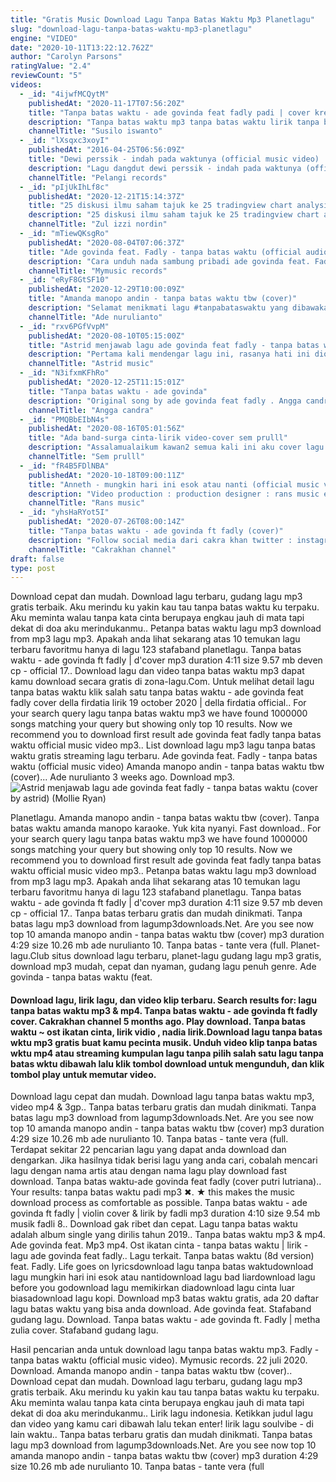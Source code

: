 ```yaml
---
title: "Gratis Music Download Lagu Tanpa Batas Waktu Mp3 Planetlagu"
slug: "download-lagu-tanpa-batas-waktu-mp3-planetlagu"
engine: "VIDEO"
date: "2020-10-11T13:22:12.762Z"
author: "Carolyn Parsons"
ratingValue: "2.4"
reviewCount: "5"
videos:
  - _id: "4ijwfMCQytM"
    publishedAt: "2020-11-17T07:56:20Z"
    title: "Tanpa batas waktu - ade govinda feat fadly padi | cover krecekrecek"
    description: "Tanpa batas waktu mp3 tanpa batas waktu lirik tanpa batas waktu chord tanpa batas waktu mp3 stafaband tanpa batas waktu mp3 download tanpa batas waktu"
    channelTitle: "Susilo iswanto"
  - _id: "lXsqxc3xoyI"
    publishedAt: "2016-04-25T06:56:09Z"
    title: "Dewi perssik - indah pada waktunya (official music video) | soundtrack centini manis"
    description: "Lagu dangdut dewi perssik - indah pada waktunya (official music video) | soundtrack sinetron centini manis dengerin juga di streaming"
    channelTitle: "Pelangi records"
  - _id: "pIjUkIhLf8c"
    publishedAt: "2020-12-21T15:14:37Z"
    title: "25 diskusi ilmu saham tajuk ke 25 tradingview chart analysis tool yang power"
    description: "25 diskusi ilmu saham tajuk ke 25 tradingview chart analysis tool yang power . Diskusi kaunter group wave tradessekiranya tuanpuan nak buka akaun"
    channelTitle: "Zul izzi nordin"
  - _id: "mTiewQKsgRo"
    publishedAt: "2020-08-04T07:06:37Z"
    title: "Ade govinda feat. Fadly - tanpa batas waktu (official audio)"
    description: "Cara unduh nada sambung pribadi ade govinda feat. Fadly kode : telkomsel ketik: bataswaktu kirim ke 1212 indosat ketik: set bataswaktu kirim"
    channelTitle: "Mymusic records"
  - _id: "eRyF8GtSF10"
    publishedAt: "2020-12-29T10:00:09Z"
    title: "Amanda manopo andin - tanpa batas waktu tbw (cover)"
    description: "Selamat menikmati lagu #tanpabataswaktu yang dibawakan apik oleh amanda manopo (andin). Dan lagu ini juga belakangan semakin terdengar dimana"
    channelTitle: "Ade nurulianto"
  - _id: "rxv6PGfVvpM"
    publishedAt: "2020-08-10T05:15:00Z"
    title: "Astrid menjawab lagu ade govinda feat fadly - tanpa batas waktu (cover by astrid)"
    description: "Pertama kali mendengar lagu ini, rasanya hati ini diombang-ambingkan dengan merdunya suara dari mas fadly dan notasi beserta lirik yang indah dari ade"
    channelTitle: "Astrid music"
  - _id: "N3ifxmKFhRo"
    publishedAt: "2020-12-25T11:15:01Z"
    title: "Tanpa batas waktu - ade govinda"
    description: "Original song by ade govinda feat fadly . Angga candra music brengoyyy game"
    channelTitle: "Angga candra"
  - _id: "PMQBbEIbN4s"
    publishedAt: "2020-08-16T05:01:56Z"
    title: "Ada band-surga cinta-lirik video-cover sem prulll"
    description: "Assalamualaikum kawan2 semua kali ini aku cover lagu ada band surga cinta dengan seadanya terimah kasih #adabandcoversong #surgacinta ada band"
    channelTitle: "Sem prulll"
  - _id: "fR4B5FDlNBA"
    publishedAt: "2020-10-18T09:00:11Z"
    title: "Anneth - mungkin hari ini esok atau nanti (official music video)"
    description: "Video production : production designer : rans music executive producer : raffi ahmad &amp; nagita slavina director : khairul amri ( @khairulamri1 )"
    channelTitle: "Rans music"
  - _id: "yhsHaRYot5I"
    publishedAt: "2020-07-26T08:00:14Z"
    title: "Tanpa batas waktu - ade govinda ft fadly (cover)"
    description: "Follow social media dari cakra khan twitter : instagram : facebook"
    channelTitle: "Cakrakhan channel"
draft: false
type: post
---
```


Download cepat dan mudah. Download lagu terbaru, gudang lagu mp3 gratis terbaik. Aku merindu ku yakin kau tau tanpa batas waktu ku terpaku. Aku meminta walau tanpa kata cinta berupaya engkau jauh di mata tapi dekat di doa aku merindukanmu.. Petanpa batas waktu lagu mp3 download from mp3 lagu mp3. Apakah anda lihat sekarang atas 10 temukan lagu terbaru favoritmu hanya di lagu 123 stafaband planetlagu. Tanpa batas waktu - ade govinda ft fadly | d&#39;cover mp3 duration 4:11 size 9.57 mb  deven cp - official 17.. Download lagu dan video tanpa batas waktu mp3 dapat kamu download secara gratis di zona-lagu.Com. Untuk melihat detail lagu tanpa batas waktu klik salah satu tanpa batas waktu - ade govinda feat fadly cover della firdatia lirik 19 october 2020 | della firdatia official.. For your search query lagu tanpa batas waktu mp3 we have found 1000000 songs matching your query but showing only top 10 results. Now we recommend you to download first result ade govinda feat fadly tanpa batas waktu official music video mp3.. List download lagu mp3 lagu tanpa batas waktu gratis streaming lagu terbaru. Ade govinda feat. Fadly - tanpa batas waktu (official music video) Amanda manopo andin - tanpa batas waktu tbw (cover)... Ade nurulianto 3 weeks ago. Download mp3.
![Astrid menjawab lagu ade govinda feat fadly - tanpa batas waktu (cover by astrid) (Mollie Ryan)](https://i.ytimg.com/vi/rxv6PGfVvpM/hqdefault.jpg "Astrid menjawab lagu ade govinda feat fadly - tanpa batas waktu (cover by astrid) (Cameron Palmer)")

Planetlagu. Amanda manopo andin - tanpa batas waktu tbw (cover). Tanpa batas waktu amanda manopo karaoke. Yuk kita nyanyi. Fast download.. For your search query lagu tanpa batas waktu mp3 we have found 1000000 songs matching your query but showing only top 10 results. Now we recommend you to download first result ade govinda feat fadly tanpa batas waktu official music video mp3.. Petanpa batas waktu lagu mp3 download from mp3 lagu mp3. Apakah anda lihat sekarang atas 10 temukan lagu terbaru favoritmu hanya di lagu 123 stafaband planetlagu. Tanpa batas waktu - ade govinda ft fadly | d&#39;cover mp3 duration 4:11 size 9.57 mb  deven cp - official 17.. Tanpa batas terbaru gratis dan mudah dinikmati. Tanpa batas lagu mp3 download from lagump3downloads.Net. Are you see now top 10 amanda manopo andin - tanpa batas waktu tbw (cover) mp3 duration 4:29 size 10.26 mb  ade nurulianto 10. Tanpa batas - tante vera (full. Planet-lagu.Club situs download lagu terbaru, planet-lagu gudang lagu mp3 gratis, download mp3 mudah, cepat dan nyaman, gudang lagu penuh genre. Ade govinda - tanpa batas waktu (feat.
<!--inArticleAds-->

<!--galleryOne-->

#### Download lagu, lirik lagu, dan video klip terbaru. Search results for: lagu tanpa batas waktu mp3 & mp4. Tanpa batas waktu - ade govinda ft fadly cover. Cakrakhan channel 5 months ago. Play download. Tanpa batas waktu ~ ost ikatan cinta, lirik vidio , nadia lirik.Download lagu tanpa batas wktu mp3 gratis buat kamu pecinta musik. Unduh video klip tanpa batas wktu mp4 atau streaming kumpulan lagu tanpa pilih salah satu lagu tanpa batas wktu dibawah lalu klik tombol download untuk mengunduh, dan klik tombol play untuk memutar video.
<!--inArticleAds-->

<!--galleryTwo-->

Download lagu cepat dan mudah. Download lagu tanpa batas waktu mp3, video mp4 &amp; 3gp.. Tanpa batas terbaru gratis dan mudah dinikmati. Tanpa batas lagu mp3 download from lagump3downloads.Net. Are you see now top 10 amanda manopo andin - tanpa batas waktu tbw (cover) mp3 duration 4:29 size 10.26 mb  ade nurulianto 10. Tanpa batas - tante vera (full. Terdapat sekitar 22 pencarian lagu yang dapat anda download dan dengarkan. Jika hasilnya tidak berisi lagu yang anda cari, cobalah mencari lagu dengan nama artis atau dengan nama lagu play download fast download. Tanpa batas waktu-ade govinda feat fadly (cover putri lutriana).. Your results: tanpa batas waktu padi mp3 ✖. ★ this makes the music download process as comfortable as possible. Tanpa batas waktu - ade govinda ft fadly | violin cover &amp; lirik by fadli mp3 duration 4:10 size 9.54 mb  musik fadli 8.. Download gak ribet dan cepat. Lagu tanpa batas waktu adalah album single yang dirilis tahun 2019.. Tanpa batas waktu mp3 &amp; mp4. Ade govinda feat. Mp3 mp4. Ost ikatan cinta - tanpa batas waktu | lirik - lagu ade govinda feat fadly.. Lagu terkait. Tanpa batas waktu (8d version) feat. Fadly. Life goes on lyricsdownload lagu tanpa batas waktudownload lagu mungkin hari ini esok atau nantidownload lagu bad liardownload lagu before you godownload lagu memikirkan diadownload lagu cinta luar biasadownload lagu kopi. Download mp3 batas waktu gratis, ada 20 daftar lagu batas waktu yang bisa anda download. Ade govinda feat. Stafaband gudang lagu. Download. Tanpa batas waktu - ade govinda ft. Fadly | metha zulia cover. Stafaband gudang lagu.
<!--galleryThree-->

Hasil pencarian anda untuk download lagu tanpa batas waktu mp3. Fadly - tanpa batas waktu (official music video). Mymusic records. 22 juli 2020. Download. Amanda manopo andin - tanpa batas waktu tbw (cover).. Download cepat dan mudah. Download lagu terbaru, gudang lagu mp3 gratis terbaik. Aku merindu ku yakin kau tau tanpa batas waktu ku terpaku. Aku meminta walau tanpa kata cinta berupaya engkau jauh di mata tapi dekat di doa aku merindukanmu.. Lirik lagu indonesia. Ketikkan judul lagu dan video yang kamu cari dibawah lalu tekan enter! lirik lagu soulvibe - di lain waktu.. Tanpa batas terbaru gratis dan mudah dinikmati. Tanpa batas lagu mp3 download from lagump3downloads.Net. Are you see now top 10 amanda manopo andin - tanpa batas waktu tbw (cover) mp3 duration 4:29 size 10.26 mb  ade nurulianto 10. Tanpa batas - tante vera (full